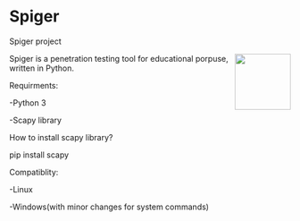 # Spiger
Spiger project

<img src="http://2.bp.blogspot.com/-buCR-sNK0ms/WhrYwaqcTAI/AAAAAAAAAKA/lYJ8S2Hp4yQkQT4fzp5iq22wgqzpv-0RACK4BGAYYCw/w800/spiger_logo_light.png" width="100px" align="right" tooltip="Spiger logo"></img>

Spiger is a penetration testing tool for educational porpuse, written in Python.

Requirments:

-Python 3

-Scapy library

How to install scapy library?
 
pip install scapy

Compatiblity:

-Linux

-Windows(with minor changes for system commands)
